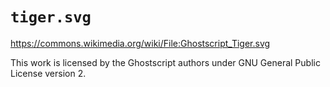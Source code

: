 
# `tiger.svg`

<https://commons.wikimedia.org/wiki/File:Ghostscript_Tiger.svg>

This work is licensed by the Ghostscript authors under GNU General Public License version 2.

